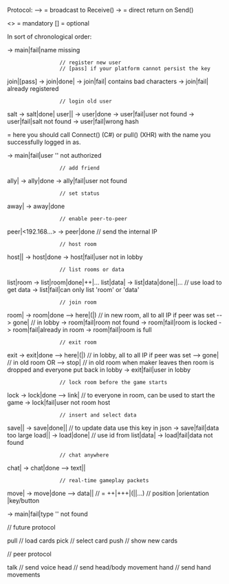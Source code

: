 Protocol:           --> = broadcast to Receive()
                     -> = direct return on Send()

<> = mandatory
[] = optional

In sort of chronological order:

<type>                 <echo>

 -> main|fail|name missing
 
                     // register new user
                     // [pass] if your platform cannot persist the key
 join|[pass]         -> join|done|<key>
                     -> join|fail|<name> contains bad characters
                     -> join|fail|<name> already registered

                     // login old user
 salt                -> salt|done|<salt>
 user|<salt>|<hash>  -> user|done
                     -> user|fail|user not found
                     -> user|fail|salt not found
                     -> user|fail|wrong hash

 <pull> = here you should call Connect(<name>) (C#)
          or pull(<name>) (XHR) with the name you
          successfully logged in as.

 -> main|fail|user '<name>' not authorized

                     // add friend
 ally|<name>         -> ally|done
                     -> ally|fail|user not found

                     // set status
 away|<boolean>      -> away|done

                     // enable peer-to-peer
 peer|<192.168...>   -> peer|done                    // send the internal IP

                     // host room
 host|<type>|<size>  -> host|done
                     -> host|fail|user not in lobby

                     // list rooms or data
 list|room           -> list|room|done|<name>+<type>+<size>|...
 list|data|<type>    -> list|data|done|<id>|...      // use load to get data
                     -> list|fail|can only list 'room' or 'data'

                     // join room
 room|<name>         -> room|done
                    --> here|<name>(|<ip>)           // in new room, all to all
                                                        IP if peer was set
                    --> gone|<name>                  // in lobby
                     -> room|fail|room not found
                     -> room|fail|room is locked
                     -> room|fail|already in room
                     -> room|fail|room is full

                     // exit room
 exit                -> exit|done
                    --> here|<name>(|<ip>)           // in lobby, all to all
                                                        IP if peer was set
                    --> gone|<name>                  // in old room OR
                    --> stop|<name>                  // in old room when maker leaves 
                                                        then room is dropped and everyone 
                                                        put back in lobby
                     -> exit|fail|user in lobby

                     // lock room before the game starts
 lock                -> lock|done
                    --> link|<name>                  // to everyone in room, can be used 
                                                        to start the game
                     -> lock|fail|user not room host

                     // insert and select data
 save|<type>|<json>  -> save|done|<id>|<key>         // to update data use this key in json
                     -> save|fail|data too large
 load|<type>|<id>    -> load|done|<json>             // use id from list|data|<type>
                     -> load|fail|data not found

                     // chat anywhere
 chat|<text>         -> chat|done
                    --> text|<name>|<text>

                     // real-time gameplay packets
 move|<data>         -> move|done
                    --> data|<name>|<data>
                     // <data> = <x>+<y>+<z>|<x>+<y>+<z>+<w>|<action>(|<speed>|...)
                     //          position   |orientation    |key/button

 -> main|fail|type '<type>' not found

<soon> // future protocol

 pull // load cards
 pick // select card
 push // show new cards

<peer> // peer protocol

 talk // send voice
 head // send head/body movement
 hand // send hand movements
